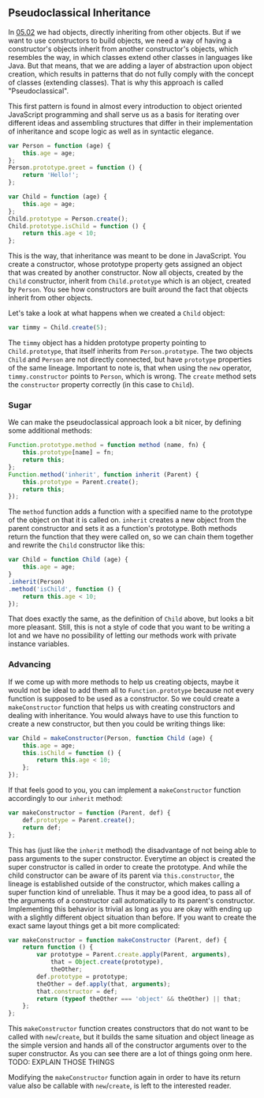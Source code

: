 ## Pseudoclassical Inheritance

In [05.02](#05.02.00) we had objects, directly inheriting from other objects. But if we want to use constructors to build objects, we need a way of having a constructor's objects inherit from another constructor's objects, which resembles the way, in which classes extend other classes in languages like Java. But that means, that we are adding a layer of abstraction upon object creation, which results in patterns that do not fully comply with the concept of classes (extending classes). That is why this approach is called "Pseudoclassical".

This first pattern is found in almost every introduction to object oriented JavaScript programming and shall serve us as a basis for iterating over different ideas and assembling structures that differ in their implementation of inheritance and scope logic as well as in syntactic elegance.
```javascript
var Person = function (age) {
    this.age = age;
};
Person.prototype.greet = function () {
    return 'Hello!';
};

var Child = function (age) {
    this.age = age;
};
Child.prototype = Person.create();
Child.prototype.isChild = function () {
    return this.age < 10;
};
```
This is the way, that inheritance was meant to be done in JavaScript. You create a constructor, whose prototype property gets assigned an object that was created by another constructor. Now all objects, created by the `Child` constructor, inherit from `Child.prototype` which is an object, created by `Person`. You see how constructors are built around the fact that objects inherit from other objects.

Let's take a look at what happens when we created a `Child` object:
```javascript
var timmy = Child.create(5);
```
The `timmy` object has a hidden prototype property pointing to `Child.prototype`, that itself inherits from `Person.prototype`. The two objects `Child` and `Person` are not directly connected, but have `prototype` properties of the same lineage. Important to note is, that when using the `new` operator, `timmy.constructor` points to `Person`, which is wrong. The `create` method sets the `constructor` property correctly (in this case to `Child`).


### Sugar
We can make the pseudoclassical approach look a bit nicer, by defining some additional methods:
```javascript
Function.prototype.method = function method (name, fn) {
    this.prototype[name] = fn;
    return this;
};
Function.method('inherit', function inherit (Parent) {
    this.prototype = Parent.create();
    return this;
});
```
The `method` function adds a function with a specified name to the prototype of the object on that it is called on. `inherit` creates a new object from the parent constructor and sets it as a function's prototype. Both methods return the function that they were called on, so we can chain them together and rewrite the `Child` constructor like this:
```javascript
var Child = function Child (age) {
    this.age = age;
}
.inherit(Person)
.method('isChild', function () {
    return this.age < 10;
});
```
That does exactly the same, as the definition of `Child` above, but looks a bit more pleasant. Still, this is not a style of code that you want to be writing a lot and we have no possibility of letting our methods work with private instance variables.

### Advancing
If we come up with more methods to help us creating objects, maybe it would not be ideal to add them all to `Function.prototype` because not every function is supposed to be used as a constructor. So we could create a `makeConstructor` function that helps us with creating constructors and dealing with inheritance. You would always have to use this function to create a new constructor, but then you could be writing things like:
```javascript
var Child = makeConstructor(Person, function Child (age) {
    this.age = age;
    this.isChild = function () {
        return this.age < 10;
    };
});
```
If that feels good to you, you can implement a `makeConstructor` function accordingly to our `inherit` method:
```javascript
var makeConstructor = function (Parent, def) {
    def.prototype = Parent.create();
    return def;
};
```
This has (just like the `inherit` method) the disadvantage of not being able to pass arguments to the super constructor. Everytime an object is created the super constructor is called in order to create the prototype. And while the child constructor can be aware of its parent via `this.constructor`, the lineage is established outside of the constructor, which makes calling a super function kind of unreliable. Thus it may be a good idea, to pass all of the arguments of a constructor call automatically to its parent's constructor. Implementing this behavior is trivial as long as you are okay with ending up with a slightly different object situation than before. If you want to create the exact same layout things get a bit more complicated:
```javascript
var makeConstructor = function makeConstructor (Parent, def) {
    return function () {
        var prototype = Parent.create.apply(Parent, arguments),
            that = Object.create(prototype),
            theOther;
        def.prototype = prototype;
        theOther = def.apply(that, arguments);
        that.constructor = def;
        return (typeof theOther === 'object' && theOther) || that;
    };
};
```
This `makeConstructor` function creates constructors that do not want to be called with `new`/`create`, but it builds the same situation and object lineage as the simple version and hands all of the constructor arguments over to the super constructor. As you can see there are a lot of things going onm here. 
TODO: EXPLAIN THOSE THINGS

Modifying the `makeConstructor` function again in order to have its return value also be callable with `new`/`create`, is left to the interested reader.